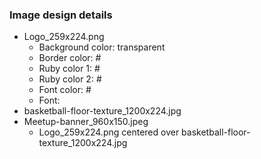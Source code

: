 ### Image design details
- Logo_259x224.png
  - Background color: transparent
  - Border color: #
  - Ruby color 1: #
  - Ruby color 2: #
  - Font color: #
  - Font:
- basketball-floor-texture_1200x224.jpg
- Meetup-banner_960x150.jpeg
  - Logo_259x224.png centered over basketball-floor-texture_1200x224.jpg
